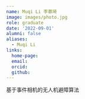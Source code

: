 ```yaml
---
name: Muqi Li 李慕琦
image: images/photo.jpg
role: graduate
date: '2022-09-01'
alumni: false
aliases:
  - Muqi Li
links:
  home-page: 
  email: 
  orcid: 
  github: 
---
```


基于事件相机的无人机避障算法